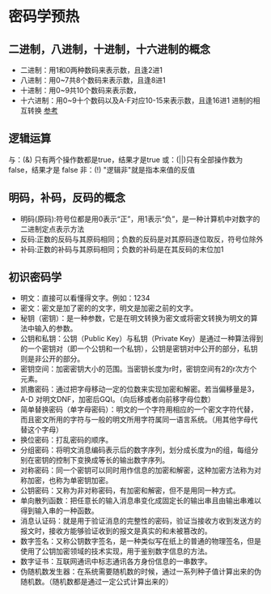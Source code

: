 # 密码学预热
## 二进制，八进制，十进制，十六进制的概念
  * 二进制：用1和0两种数码来表示数，且逢2进1
  * 八进制：用0~7共8个数码来表示数，且逢8进1
  * 十进制：用0~9共10个数码来表示数，
  * 十六进制：用0~9十个数码以及A-F对应10-15来表示数，且逢16进1
  进制的相互转换
  [参考](https://jingyan.baidu.com.article.495ba84109665338b30ede98.html)
## 逻辑运算
   与：(&) 只有两个操作数都是true，结果才是true
   或：(||)只有全部操作数为false，结果才是 false
   非：(!) "逻辑非"就是指本来值的反值
## 明码，补码，反码的概念
   - 明码(原码):符号位都是用0表示“正”，用1表示“负”，是一种计算机中对数字的二进制定点表示方法
   - 反码:正数的反码与其原码相同；负数的反码是对其原码逐位取反，符号位除外
   - 补码:正数的补码与其原码相同；负数的补码是在其反码的末位加1
## 初识密码学
   * 明文：直接可以看懂得文字。例如：1234
   * 密文：密文是加了密的的文字，明文是加密之前的文字。
   * 秘钥（密钥）：是一种参数，它是在明文转换为密文或将密文转换为明文的算法中输入的参数。
   * 公钥和私钥：公钥（Public Key）与私钥（Private Key）是通过一种算法得到的一个密钥对（即一个公钥和一个私钥），公钥是密钥对中公开的部分，私钥则是非公开的部分。
   * 密钥空间：加密密钥大小的范围。当密钥长度为r时，密钥空间有2的r次方个元素。
   * 凯撒密码：通过把字母移动一定的位数来实现加密和解密。若当偏移量是3，A-D 对明文DNF，加密后GQI。（向后移或者向前移字母位数）
   * 简单替换密码（单字母密码）：明文的一个字符用相应的一个密文字符代替，而且密文所用的字符与一般的明文所用字符属同一语言系统。（用其他字母代替这个字母）
   * 换位密码：打乱密码的顺序。
   * 分组密码：将明文消息编码表示后的数字序列，划分成长度为n的组，每组分别在密钥的控制下变换成等长的输出数字序列。
   * 对称密码：同一个密钥可以同时用作信息的加密和解密，这种加密方法称为对称加密，也称为单密钥加密。
   * 公钥密码：又称为非对称密码，有加密和解密，但不是用同一种方式。
   * 单向散列函数：把任意长的输入消息串变化成固定长的输出串且由输出串难以得到输入串的一种函数。
   * 消息认证码：就是用于验证消息的完整性的密码，验证当接收方收到发送方的报文时，接收方能够验证收到的报文是真实的和未被篡改的。
   * 数字签名：又称公钥数字签名，是一种类似写在纸上的普通的物理签名，但是使用了公钥加密领域的技术实现，用于鉴别数字信息的方法。
   * 数字证书：互联网通讯中标志通讯各方身份信息的一串数字。
   * 伪随机数发生器：在系统需要随机数的时候，通过一系列种子值计算出来的伪随机数。（随机数都是通过一定公式计算出来的）
  
  
  
  
  
  
  
  
  
  
  
  
  
  
  
  
  
  
  
  
  
  
  
  
  
  
  
  
  